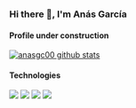 ### Hi there 👋, I'm Anás García
#### Profile under construction


[![anasgc00 github stats](https://github-readme-stats.vercel.app/api?username=anasgc00&show_icons=true&hide_border=true)](https://github.com/anasgc00)

#### Technologies 
<img src="https://img.shields.io/badge/Python-282C34?style=for-the-badge&logo=python"/> <img src="https://img.shields.io/badge/Django-282C34?style=for-the-badge&logo=Django"/> <img src="https://img.shields.io/badge/Dart-282C34?style=for-the-badge&logo=dart"/> <img src="https://img.shields.io/badge/Flutter-282C34?style=for-the-badge&logo=flutter"/> 


